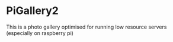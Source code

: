 # PiGallery2
This is a photo gallery optimised for running low resource servers (especially on raspberry pi)
